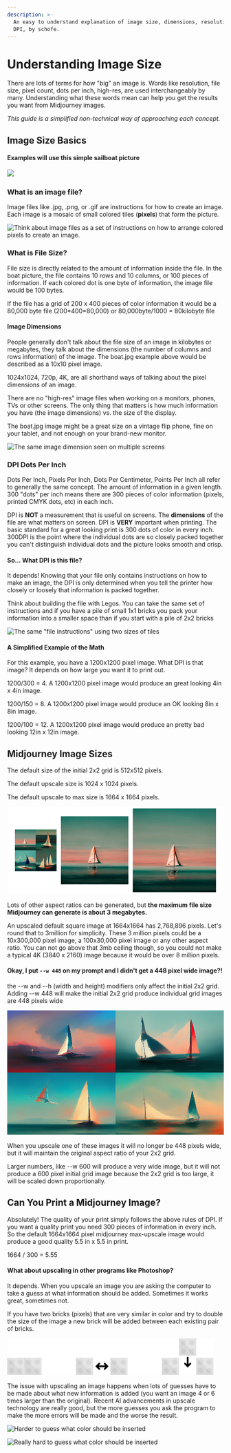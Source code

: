 ```yaml
---
description: >-
  An easy to understand explanation of image size, dimensions, resolutions, and
  DPI, by schofe.
---
```


# Understanding Image Size

There are lots of terms for how "big" an image is. Words like resolution, file size, pixel count, dots per inch, high-res, are used interchangeably by many. Understanding what these words mean can help you get the results you want from Midjourney images.

_This guide is a simplified non-technical way of approaching each concept._



## Image Size Basics

#### Examples will use this simple sailboat picture

![](../.gitbook/assets/Resolution\_MJBoat.png)



### **What is an image file?**

Image files like .jpg, .png, or .gif are instructions for how to create an image. \
Each image is a mosaic of small colored tiles (**pixels**) that form the picture.&#x20;

![Think about image files as a set of instructions on how to arrange colored pixels to create an image.](../.gitbook/assets/Resolution\_Instructions.png)

### What is File Size?

File size is directly related to the amount of information inside the file. In the boat picture, the file contains 10 rows and 10 columns, or 100 pieces of information. If each colored dot is one byte of information, the image file would be 100 bytes.&#x20;

If the file has a grid of 200 x 400 pieces of color information it would be a 80,000 byte file (200\*400=80,000) or 80,000byte/1000 = 80kilobyte file

#### Image Dimensions

People generally don't talk about the file size of an image in kilobytes or megabytes, they talk about the dimensions (the number of columns and rows information) of the image. The boat.jpg example above would be described as a 10x10 pixel image.&#x20;

1024x1024, 720p, 4K, are all shorthand ways of talking about the pixel dimensions of an image.



There are no "high-res" image files when working on a monitors, phones, TVs or other screens. The only thing that matters is how much information you have (the image dimensions) vs. the size of the display.

The boat.jpg image might be a great size on a vintage flip phone, fine on your tablet, and not enough on your brand-new monitor.

![The same image dimension seen on multiple screens](../.gitbook/assets/Resolution\_screenSize.png)

### DPI Dots Per Inch

Dots Per Inch, Pixels Per Inch, Dots Per Centimeter, Points Per Inch all refer to generally the same concept. The amount of information in a given length. 300 "dots" per inch means there are 300 pieces of color information (pixels, printed CMYK dots, etc) in each inch.

DPI is **NOT** a measurement that is useful on screens. The **dimensions** of the file are what matters on screen. DPI is **VERY** important when printing. The basic standard for a great looking print is 300 dots of color in every inch. 300DPI is the point where the individual dots are so closely packed together you can't distinguish individual dots and the picture looks smooth and crisp.

#### So... What DPI is this file?

It depends! Knowing that your file only contains instructions on how to make an image, the DPI is only determined when you tell the printer how closely or loosely that information is packed together.

Think about building the file with Legos.  You can take the same set of instructions and if you have a pile of small 1x1 bricks you pack your information into a smaller space than if you start with a pile of 2x2 bricks

![The same "file instructions" using two sizes of tiles ](../.gitbook/assets/Resolution\_TileSize.png)

#### A Simplified Example of the Math

For this example, you have a 1200x1200 pixel image.  What DPI is that image? It depends on how large you want it to print out.

1200/300 = 4. A 1200x1200 pixel image would produce an great looking 4in x 4in image.

1200/150 = 8. A 1200x1200 pixel image would produce an OK looking 8in x 8in image.

1200/100 = 12. A 1200x1200 pixel image would produce an pretty bad looking 12in x 12in image.&#x20;





## Midjourney Image Sizes

The default size of the initial 2x2 grid is 512x512 pixels.

The default upscale size is 1024 x 1024 pixels.

The default upscale to max size is 1664 x 1664 pixels.

![](<../.gitbook/assets/Image Comparisson.png>)

Lots of other aspect ratios can be generated, but **the maximum file size Midjourney can generate is about 3 megabytes.**

An upscaled default square image at 1664x1664 has 2,768,896 pixels. Let's round that to 3million for simplicity. These 3 million pixels could be a 10x300,000 pixel image, a 100x30,000 pixel image or any other aspect ratio. You can not go above that 3mb ceiling though, so you could not make a typical 4K (3840 x 2160) image because it would be over 8 million pixels.

#### Okay, I put  `--w 448` on my prompt and I didn't get a 448 pixel wide image?!

the --w and --h (width and height) modifiers only affect the initial 2x2 grid.  Adding --w 448 will make the initial 2x2 grid produce individual grid images are 448 pixels wide

![/imagine sailboat --w 448  produces a 896 x 512 begining grid.](<../.gitbook/assets/image (1) (1) (1).png>)

When you upscale one of these images it will no longer be 448 pixels wide, but it will maintain the original aspect ratio of your 2x2 grid.

Larger numbers, like --w 600 will produce a very wide image, but it will not produce a 600 pixel initial grid image because the 2x2 grid is too large, it will be scaled down proportionally.



## Can You Print a Midjourney Image?

Absolutely! The quality of your print simply follows the above rules of DPI.  If you want a quality print you need 300 pieces of information in every inch.  So the default 1664x1664 pixel midjourney max-upscale image would produce a good quality 5.5 in x 5.5 in print.

1664 / 300 = 5.55



#### What about upscaling in other programs like Photoshop?

It depends. When you upscale an image you are asking the computer to take a guess at what information should be added. Sometimes it works great, sometimes not.&#x20;

If you have two bricks (pixels) that are very similar in color and try to double the size of the image a new brick will be added between each existing pair of bricks.&#x20;

![Easy to guess what color should be inserted](../.gitbook/assets/Upscale2x.jpg)

The issue with upscaling an image happens when lots of guesses have to be made about what new information is added (you want an image 4 or 6 times larger than the original). Recent AI advancements in upscale technology are really good, but the more guesses you ask the program to make the more errors will be made and the worse the result. &#x20;

![Harder to guess what color should be inserted](<../.gitbook/assets/MJ\_Upscales (1) (1) (1).jpg>)



![Really hard to guess what color should be inserted](../.gitbook/assets/MJ\_Upscales\_4X.jpg)







